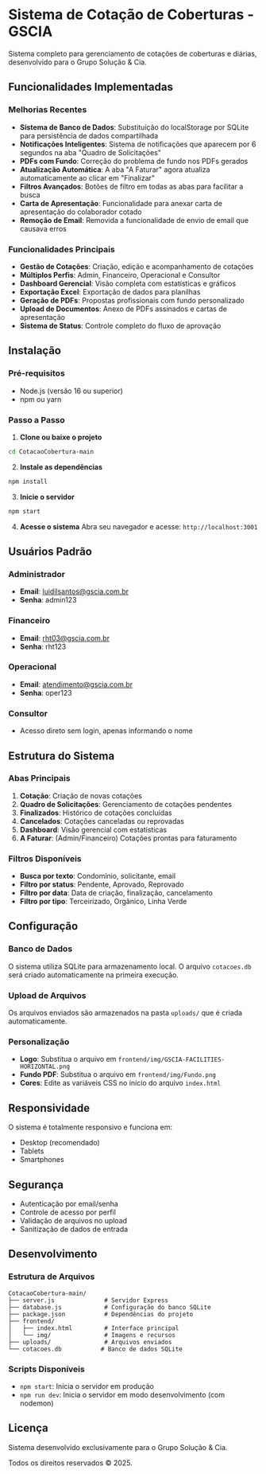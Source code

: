 # Sistema de Cotação de Coberturas - GSCIA

Sistema completo para gerenciamento de cotações de coberturas e diárias, desenvolvido para o Grupo Solução & Cia.

##  Funcionalidades Implementadas

###  Melhorias Recentes
- **Sistema de Banco de Dados**: Substituição do localStorage por SQLite para persistência de dados compartilhada
- **Notificações Inteligentes**: Sistema de notificações que aparecem por 6 segundos na aba "Quadro de Solicitações"
- **PDFs com Fundo**: Correção do problema de fundo nos PDFs gerados
- **Atualização Automática**: A aba "A Faturar" agora atualiza automaticamente ao clicar em "Finalizar"
- **Filtros Avançados**: Botões de filtro em todas as abas para facilitar a busca
- **Carta de Apresentação**: Funcionalidade para anexar carta de apresentação do colaborador cotado
- **Remoção de Email**: Removida a funcionalidade de envio de email que causava erros

###  Funcionalidades Principais
- **Gestão de Cotações**: Criação, edição e acompanhamento de cotações
- **Múltiplos Perfis**: Admin, Financeiro, Operacional e Consultor
- **Dashboard Gerencial**: Visão completa com estatísticas e gráficos
- **Exportação Excel**: Exportação de dados para planilhas
- **Geração de PDFs**: Propostas profissionais com fundo personalizado
- **Upload de Documentos**: Anexo de PDFs assinados e cartas de apresentação
- **Sistema de Status**: Controle completo do fluxo de aprovação

##  Instalação

### Pré-requisitos
- Node.js (versão 16 ou superior)
- npm ou yarn

### Passo a Passo

1. **Clone ou baixe o projeto**
```bash
cd CotacaoCobertura-main
```

2. **Instale as dependências**
```bash
npm install
```

3. **Inicie o servidor**
```bash
npm start
```

4. **Acesse o sistema**
Abra seu navegador e acesse: `http://localhost:3001`

##  Usuários Padrão

### Administrador
- **Email**: luidilsantos@gscia.com.br
- **Senha**: admin123

### Financeiro
- **Email**: rht03@gscia.com.br
- **Senha**: rht123

### Operacional
- **Email**: atendimento@gscia.com.br
- **Senha**: oper123

### Consultor
- Acesso direto sem login, apenas informando o nome

##  Estrutura do Sistema

### Abas Principais
1. **Cotação**: Criação de novas cotações
2. **Quadro de Solicitações**: Gerenciamento de cotações pendentes
3. **Finalizados**: Histórico de cotações concluídas
4. **Cancelados**: Cotações canceladas ou reprovadas
5. **Dashboard**: Visão gerencial com estatísticas
6. **A Faturar**: (Admin/Financeiro) Cotações prontas para faturamento

### Filtros Disponíveis
- **Busca por texto**: Condomínio, solicitante, email
- **Filtro por status**: Pendente, Aprovado, Reprovado
- **Filtro por data**: Data de criação, finalização, cancelamento
- **Filtro por tipo**: Terceirizado, Orgânico, Linha Verde

##  Configuração

### Banco de Dados
O sistema utiliza SQLite para armazenamento local. O arquivo `cotacoes.db` será criado automaticamente na primeira execução.

### Upload de Arquivos
Os arquivos enviados são armazenados na pasta `uploads/` que é criada automaticamente.

### Personalização
- **Logo**: Substitua o arquivo em `frontend/img/GSCIA-FACILITIES-HORIZONTAL.png`
- **Fundo PDF**: Substitua o arquivo em `frontend/img/Fundo.png`
- **Cores**: Edite as variáveis CSS no início do arquivo `index.html`

##  Responsividade

O sistema é totalmente responsivo e funciona em:
- Desktop (recomendado)
- Tablets
- Smartphones

##  Segurança

- Autenticação por email/senha
- Controle de acesso por perfil
- Validação de arquivos no upload
- Sanitização de dados de entrada

##  Desenvolvimento

### Estrutura de Arquivos
```
CotacaoCobertura-main/
├── server.js              # Servidor Express
├── database.js            # Configuração do banco SQLite
├── package.json           # Dependências do projeto
├── frontend/
│   ├── index.html         # Interface principal
│   └── img/               # Imagens e recursos
├── uploads/               # Arquivos enviados
└── cotacoes.db           # Banco de dados SQLite
```

### Scripts Disponíveis
- `npm start`: Inicia o servidor em produção
- `npm run dev`: Inicia o servidor em modo desenvolvimento (com nodemon)

##  Licença

Sistema desenvolvido exclusivamente para o Grupo Solução & Cia.

Todos os direitos reservados © 2025.
